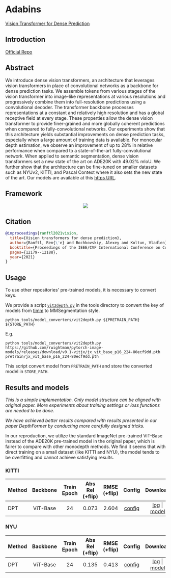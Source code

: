 # Adabins

[Vision Transformer for Dense Prediction](https://arxiv.org/abs/2103.13413)

## Introduction

<a href="https://github.com/isl-org/DPT">Official Repo</a>

## Abstract

We introduce dense vision transformers, an architecture that leverages vision transformers in place of convolutional networks as a backbone for dense prediction tasks. We assemble tokens from various stages of the vision transformer into image-like representations at various resolutions and progressively combine them into full-resolution predictions using a convolutional decoder. The transformer backbone processes representations at a constant and relatively high resolution and has a global receptive field at every stage. These properties allow the dense vision transformer to provide finer-grained and more globally coherent predictions when compared to fully-convolutional networks. Our experiments show that this architecture yields substantial improvements on dense prediction tasks, especially when a large amount of training data is available. For monocular depth estimation, we observe an improvement of up to 28% in relative performance when compared to a state-of-the-art fully-convolutional network. When applied to semantic segmentation, dense vision transformers set a new state of the art on ADE20K with 49.02% mIoU. We further show that the architecture can be fine-tuned on smaller datasets such as NYUv2, KITTI, and Pascal Context where it also sets the new state of the art. Our models are available at this <a href="https://github.com/isl-org/DPT">https URL</a>.


## Framework
<div align=center><img src="resources/images/dpt.png"/></div>

## Citation

```bibtex
@inproceedings{ranftl2021vision,
  title={Vision transformers for dense prediction},
  author={Ranftl, Ren{\'e} and Bochkovskiy, Alexey and Koltun, Vladlen},
  booktitle={Proceedings of the IEEE/CVF International Conference on Computer Vision},
  pages={12179--12188},
  year={2021}
}
```

## Usage

To use other repositories' pre-trained models, it is necessary to convert keys.

We provide a script [`vit2depth.py`](../../tools/model_converters/vit2depth.py) in the tools directory to convert the key of models from [timm](https://github.com/rwightman/pytorch-image-models/blob/master/timm/models/vision_transformer.py) to MMSegmentation style.

```shell
python tools/model_converters/vit2depth.py ${PRETRAIN_PATH} ${STORE_PATH}
```

E.g.

```shell
python tools/model_converters/vit2depth.py https://github.com/rwightman/pytorch-image-models/releases/download/v0.1-vitjx/jx_vit_base_p16_224-80ecf9dd.pth pretrain/jx_vit_base_p16_224-80ecf9dd.pth
```

This script convert model from `PRETRAIN_PATH` and store the converted model in `STORE_PATH`.

## Results and models

*This is a simple implementation. Only model structure can be aligned with original paper. More experiments about training settings or loss functions are needed to be done.*

*We have achieved better results compared with results presented in our paper DepthFormer by conducting more carefully designed tricks.*

In our reproduction, we utilize the standard ImageNet pre-trained ViT-Base instead of the ADE20K pre-trained model in the original paper, which is fairer to compare with other monodepth methods. We find it seems that with direct training on a small dataset (like KITTI and NYU), the model tends to be overfitting and cannot achieve satisfying results.

### KITTI

| Method | Backbone | Train Epoch | Abs Rel (+flip) | RMSE (+flip) | Config | Download | GPUs |
| ------ | :--------: | :----: | :--------------: | :------: | :------: | :--------: | :---:|
| DPT  |  ViT-Base  |  24   | 0.073 | 2.604 |  [config](dpt_vit-b16_kitti.py) | [log](resources/logs/dpt_vitb_kitti_24e.txt) \| [model](https://drive.google.com/file/d/1ZuFh7COIgPs4Aml3Rrld54A5eYmBHggP/view?usp=sharing) | 8 V100s |

### NYU

| Method | Backbone | Train Epoch | Abs Rel (+flip) | RMSE (+flip) | Config | Download | GPUs |
| ------ | :--------: | :----: | :--------------: | :------: | :------: | :--------: | :---:|
| DPT  |  ViT-Base  |  24   | 0.135 | 0.413 |  [config](dpt_vit-b16_nyu.py) | [log](resources/logs/dpt_vitb_nyu_24e.txt) \| [model](https://drive.google.com/file/d/13lxVNf-B5qt1cOoxSWTkVf3HlJGE-olv/view?usp=sharing) | 8 V100s |
